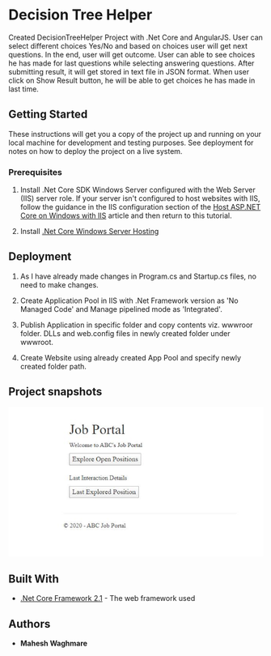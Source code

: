 # Decision Tree Helper

Created DecisionTreeHelper Project with .Net Core and AngularJS. User can select different choices Yes/No and based on choices user will get next questions. In the end, user will get outcome.
User can able to see choices he has made for last questions while selecting answering questions. After submitting result, it will get stored in text file in JSON format. When user click on Show Result button, he will be able to get choices he has made in last time.

## Getting Started

These instructions will get you a copy of the project up and running on your local machine for development and testing purposes. See deployment for notes on how to deploy the project on a live system.

### Prerequisites

1. Install .Net Core SDK
Windows Server configured with the Web Server (IIS) server role. If your server isn't configured to host websites with IIS, follow the guidance in the IIS configuration section of the [Host ASP.NET Core on Windows with IIS](https://docs.microsoft.com/en-us/aspnet/core/host-and-deploy/iis/?view=aspnetcore-3.1#iis-configuration) article and then return to this tutorial.

2. Install [.Net Core Windows Server Hosting](https://dotnet.microsoft.com/download/dotnet-core/thank-you/runtime-aspnetcore-3.1.1-windows-hosting-bundle-installer)

## Deployment

1. As I have already made changes in Program.cs and Startup.cs files, no need to make changes.

2. Create Application Pool in IIS with .Net Framework version as 'No Managed Code' and Manage pipelined mode as 'Integrated'.

3. Publish Application in specific folder and copy contents viz. wwwroor folder. DLLs and web.config files in newly created folder under wwwroot.

4. Create Website using already created App Pool and specify newly created folder path.

## Project snapshots

![1. Job Portal Home screen](https://github.com/maheshdwaghmare/DecisionTreeHelper/blob/master/Projects%20snapshots/1.%20Job%20Portal%20Home%20screen.JPG)

## Built With

* [.Net Core Framework 2.1](https://dotnet.microsoft.com/download/dotnet-core/2.1) - The web framework used

## Authors

* **Mahesh Waghmare**
